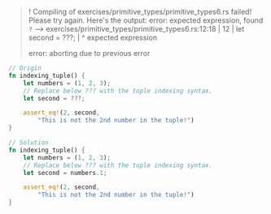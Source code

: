 >! Compiling of exercises/primitive_types/primitive_types6.rs failed! Please try again. Here's the output:
>error: expected expression, found `?`
>  --> exercises/primitive_types/primitive_types6.rs:12:18
>   |
>12 |     let second = ???;
>   |                  ^ expected expression
>
>error: aborting due to previous error

```rust
// Origin
fn indexing_tuple() {
    let numbers = (1, 2, 3);
    // Replace below ??? with the tuple indexing syntax.
    let second = ???;

    assert_eq!(2, second,
        "This is not the 2nd number in the tuple!")
}
```

```rust
// Solution
fn indexing_tuple() {
    let numbers = (1, 2, 3);
    // Replace below ??? with the tuple indexing syntax.
    let second = numbers.1;

    assert_eq!(2, second,
        "This is not the 2nd number in the tuple!")
}
```